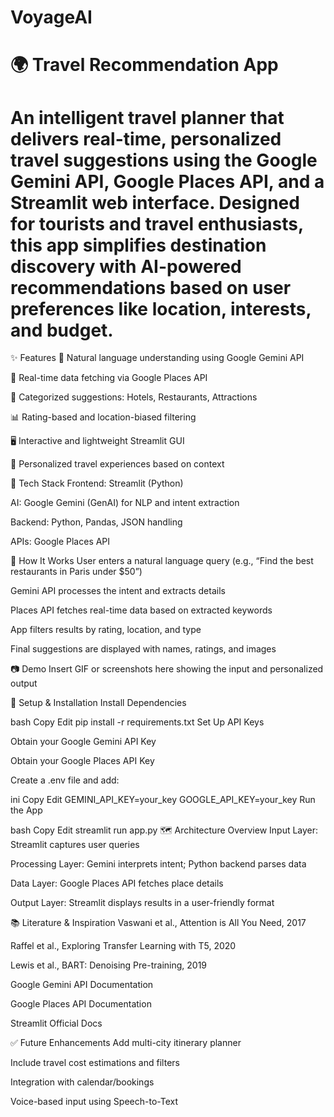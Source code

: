 # VoyageAI
# 🌍 Travel Recommendation App
# An intelligent travel planner that delivers real-time, personalized travel suggestions using the Google Gemini API, Google Places API, and a Streamlit web interface. Designed for tourists and travel enthusiasts, this app simplifies destination discovery with AI-powered recommendations based on user preferences like location, interests, and budget.

✨ Features
🧠 Natural language understanding using Google Gemini API

📍 Real-time data fetching via Google Places API

🏨 Categorized suggestions: Hotels, Restaurants, Attractions

📊 Rating-based and location-biased filtering

🖥️ Interactive and lightweight Streamlit GUI

📌 Personalized travel experiences based on context

🚀 Tech Stack
Frontend: Streamlit (Python)

AI: Google Gemini (GenAI) for NLP and intent extraction

Backend: Python, Pandas, JSON handling

APIs: Google Places API

🧠 How It Works
User enters a natural language query (e.g., “Find the best restaurants in Paris under $50”)

Gemini API processes the intent and extracts details

Places API fetches real-time data based on extracted keywords

App filters results by rating, location, and type

Final suggestions are displayed with names, ratings, and images

📷 Demo
Insert GIF or screenshots here showing the input and personalized output

🔧 Setup & Installation
Install Dependencies

bash
Copy
Edit
pip install -r requirements.txt
Set Up API Keys

Obtain your Google Gemini API Key

Obtain your Google Places API Key

Create a .env file and add:

ini
Copy
Edit
GEMINI_API_KEY=your_key
GOOGLE_API_KEY=your_key
Run the App

bash
Copy
Edit
streamlit run app.py
🗺️ Architecture Overview
Input Layer: Streamlit captures user queries

Processing Layer: Gemini interprets intent; Python backend parses data

Data Layer: Google Places API fetches place details

Output Layer: Streamlit displays results in a user-friendly format

📚 Literature & Inspiration
Vaswani et al., Attention is All You Need, 2017

Raffel et al., Exploring Transfer Learning with T5, 2020

Lewis et al., BART: Denoising Pre-training, 2019

Google Gemini API Documentation

Google Places API Documentation

Streamlit Official Docs

✅ Future Enhancements
Add multi-city itinerary planner

Include travel cost estimations and filters

Integration with calendar/bookings

Voice-based input using Speech-to-Text
